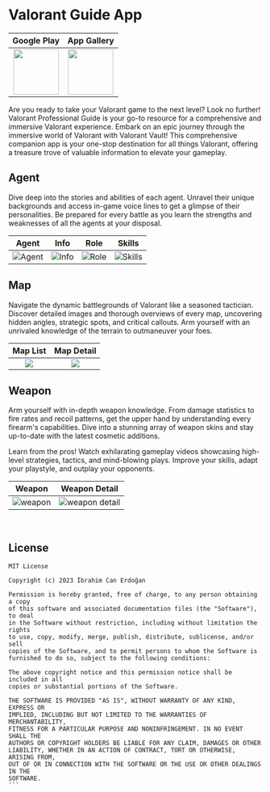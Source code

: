 # Valorant Guide App
Google Play           |  App Gallery
:-------------------------:|:-------------------------:
<a href="https://play.google.com/store/apps/details?id=com.ibrahimcanerdogan.valorantguideapp"><img width="90" height="90" src="https://img.icons8.com/?size=512&id=L1ws9zn2uD01&format=png"/></a> | <a href="https://appgallery.huawei.com/app/C108803965"><img width="90" height="90" src="https://seeklogo.com/images/H/huawei-appgallery-logo-A801F4AE11-seeklogo.com.png"/></a>

<p>Are you ready to take your Valorant game to the next level? Look no further! Valorant Professional Guide is your go-to resource for a comprehensive and immersive Valorant experience. Embark on an epic journey through the immersive world of Valorant with Valorant Vault! This comprehensive companion app is your one-stop destination for all things Valorant, offering a treasure trove of valuable information to elevate your gameplay. </p>

## Agent 
<p>Dive deep into the stories and abilities of each agent. Unravel their unique backgrounds and access in-game voice lines to get a glimpse of their personalities. Be prepared for every battle as you learn the strengths and weaknesses of all the agents at your disposal.</p>

Agent             |  Info  | Role             |  Skills
:-------------------------:|:-------------------------:|:-------------------------:|:-------------------------:
![Agent](https://github.com/icanerdogan/ValorantGuideApp/assets/52867508/1f48c807-c61e-4477-a760-d298fa984aa1) | ![Info](https://github.com/icanerdogan/ValorantGuideApp/assets/52867508/379971d8-c9ce-4588-96fd-10267d938cb2) | ![Role](https://github.com/icanerdogan/ValorantGuideApp/assets/52867508/e3568359-b832-4adc-9aec-392bf4553dc6) | ![Skills](https://github.com/icanerdogan/ValorantGuideApp/assets/52867508/63d50403-9aeb-4565-ae15-50d25ace0ae9) 

## Map
<p>Navigate the dynamic battlegrounds of Valorant like a seasoned tactician. Discover detailed images and thorough overviews of every map, uncovering hidden angles, strategic spots, and critical callouts. Arm yourself with an unrivaled knowledge of the terrain to outmaneuver your foes.</p>

Map List             |  Map Detail
:-------------------------:|:-------------------------:
![](https://github.com/icanerdogan/ValorantGuideApp/assets/52867508/c9cd4408-297d-478d-ac04-03c234c0160f) | ![](https://github.com/icanerdogan/ValorantGuideApp/assets/52867508/8e190eca-8c97-4227-87d4-5cd8f5e2a1e0)

<!--![map_list](https://github.com/icanerdogan/ValorantGuideApp/assets/52867508/d767dc25-deb2-4d45-9986-d47b1fbb068b)|![map_detail](https://github.com/icanerdogan/ValorantGuideApp/assets/52867508/d2cb3ff2-dd72-43db-84a6-37b62deb0caa)-->

## Weapon
<p>Arm yourself with in-depth weapon knowledge. From damage statistics to fire rates and recoil patterns, get the upper hand by understanding every firearm's capabilities. Dive into a stunning array of weapon skins and stay up-to-date with the latest cosmetic additions.</p>
<p> Learn from the pros! Watch exhilarating gameplay videos showcasing high-level strategies, tactics, and mind-blowing plays. Improve your skills, adapt your playstyle, and outplay your opponents.</p>

Weapon             |  Weapon Detail
:-------------------------:|:-------------------------:
![weapon](https://github.com/icanerdogan/ValorantGuideApp/assets/52867508/e71b788a-8b99-4417-a5be-7919417d4c62)|![weapon detail](https://github.com/icanerdogan/ValorantGuideApp/assets/52867508/dd6d0fd7-f332-4961-b780-c45dff50d674)

<br>

## License

````
MIT License

Copyright (c) 2023 İbrahim Can Erdoğan

Permission is hereby granted, free of charge, to any person obtaining a copy
of this software and associated documentation files (the "Software"), to deal
in the Software without restriction, including without limitation the rights
to use, copy, modify, merge, publish, distribute, sublicense, and/or sell
copies of the Software, and to permit persons to whom the Software is
furnished to do so, subject to the following conditions:

The above copyright notice and this permission notice shall be included in all
copies or substantial portions of the Software.

THE SOFTWARE IS PROVIDED "AS IS", WITHOUT WARRANTY OF ANY KIND, EXPRESS OR
IMPLIED, INCLUDING BUT NOT LIMITED TO THE WARRANTIES OF MERCHANTABILITY,
FITNESS FOR A PARTICULAR PURPOSE AND NONINFRINGEMENT. IN NO EVENT SHALL THE
AUTHORS OR COPYRIGHT HOLDERS BE LIABLE FOR ANY CLAIM, DAMAGES OR OTHER
LIABILITY, WHETHER IN AN ACTION OF CONTRACT, TORT OR OTHERWISE, ARISING FROM,
OUT OF OR IN CONNECTION WITH THE SOFTWARE OR THE USE OR OTHER DEALINGS IN THE
SOFTWARE.
```
